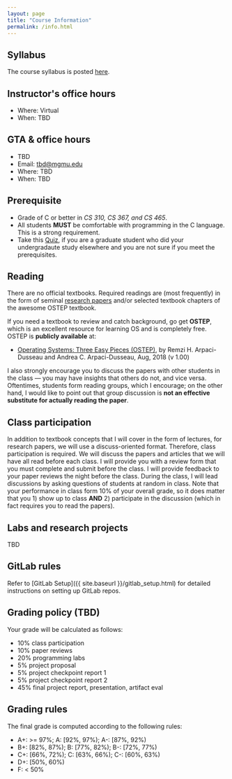 ```yaml
---
layout: page
title: "Course Information"
permalink: /info.html
---
```


## Syllabus

The course syllabus is posted [here](https://cs.gmu.edu/media/syllabi/Spring2022/CS_571ChengY.html).

## Instructor's office hours

* Where: Virtual
* When: TBD

## GTA & office hours

* TBD
* Email: [tbd@mgmu.edu](mailto:tbd@gmu.edu)
* Where: TBD
* When: TBD



## Prerequisite

* Grade of C or better in *CS 310, CS 367, and CS 465*. 
* All students **MUST** be comfortable with programming in the C language. This is a strong requirement. 
* Take this [Quiz](https://docs.google.com/document/d/1NRL5eLQ-KqhZ6f1PSk-vAbaE9y7FKVnD-aXTCUfBlH8/edit?usp=sharing), if you are a graduate student who did your undergradaute study elsewhere and you are not sure if you meet the prerequisites.


## Reading

There are no official textbooks. Required readings are (most
frequently) in the form of seminal [research papers](./reading_list.html) and/or selected
textbook chapters of the awesome OSTEP textbook. 

If you need a textbook to review and catch background, go get **OSTEP**,
which is an excellent resource for learning OS and is completely
free. OSTEP is **publicly available** at: 

* [Operating Systems: Three Easy Pieces (OSTEP)](http://pages.cs.wisc.edu/~remzi/OSTEP/), by Remzi H. Arpaci-Dusseau and Andrea C. Arpaci-Dusseau, Aug, 2018 (v 1.00)

I also strongly encourage you to discuss the papers with other
students in the class — you may have insights that others do not, and
vice versa. Oftentimes, students form reading groups, which I
encourage; on the other hand, I would like to point out that group
discussion is **not an effective substitute for actually reading the
paper**.



## Class participation

In addition to textbook concepts that I will cover in the form of
lectures, for research papers, we will use a discuss-oriented format.
Therefore, class participation is required. We will discuss the
papers and articles that we will have all read before each class. I
will provide you with a review form that you must complete and submit
before the class. I will provide feedback to your paper reviews the
night before the class. During the class, I will lead discussions by
asking questions of students at random in class. Note that your
performance in class form 10% of your overall grade, so it does
matter that you 1) show up to class **AND** 2) participate in the
discussion (which in fact requires you to read the papers). 



## Labs and research projects

TBD



## GitLab rules

Refer to [GitLab Setup]({{ site.baseurl }}/gitlab_setup.html) for
detailed instructions on setting up GitLab repos.




## Grading policy (TBD)

Your grade will be calculated as follows:

* 10% class participation
* 10% paper reviews
* 20% programming labs
* 5% project proposal
* 5% project checkpoint report 1
* 5% project checkpoint report 2
* 45% final project report, presentation, artifact eval

## Grading rules

The final grade is computed according to the following rules:

* A+: >= 97%; A: \[92%, 97%); A-: \[87%, 92%)
* B+: \[82%, 87%); B: \[77%, 82%); B-: \[72%, 77%)
* C+: \[66%, 72%); C: \[63%, 66%); C-: \[60%, 63%)
* D+: \[50%, 60%)
* F: < 50%

